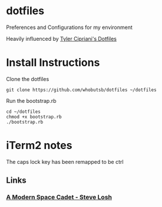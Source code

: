 dotfiles
========

Preferences and Configurations for my environment

Heavily influenced by [Tyler Cipriani's Dotfiles](https://github.com/thcipriani/dotfiles)

# Install Instructions

Clone the dotfiles
    
    git clone https://github.com/whobutsb/dotfiles ~/dotfiles

Run the bootstrap.rb

    cd ~/dotfiles
    chmod +x bootstrap.rb
    ./bootstrap.rb
    
# iTerm2 notes

The caps lock key has been remapped to be ctrl

## Links

### [A Modern Space Cadet - Steve Losh](http://stevelosh.com/blog/2012/10/a-modern-space-cadet/)
